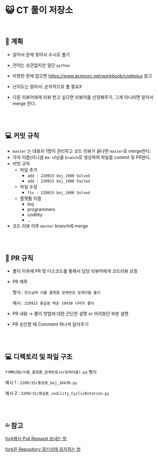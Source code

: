 # :smiley_cat: **CT 풀이 저장소**

<br>

## 📘 계획

- 알아서 문제 찾아서 수시로 풀기

- 언어는 상관없지만 일단 `python`

- 마땅한 문제 없으면 https://www.acmicpc.net/workbook/codeplus 참고

- 난이도는 알아서: 순차적으로 풀 필요X

- 다른 리뷰어에게 리뷰 받고 싶으면 리뷰어를 선정해주기, 그게 아니라면 알아서 merge 한다.

<br>

<br>

## 💻 커밋 규칙

- `master` 는 대표자 1명이 관리하고 코드 리뷰가 끝나면 `master`로 merge한다.
- 각자 이름(이니셜 ex. chj)을 `branch`로 생성하여 파일을 commit 및 PR한다.
- 커밋 규칙
    - 파일 추가
        - `add : 220915 boj_1000 Solved`
        - `add : 220915 boj_1000 Failed`
    - 파일 수정
        - `fix : 220915 boj_1000 Solved`
    - 플랫폼 이름
        - boj
        - programmers
        - codility
        - ...
- 코드 리뷰 이후 `master` branch에 merge

<br>

<br>

## 🍴 PR 규칙

- 풀이 이후에 PR 및 디스코드를 통해서 담당 리뷰어에게 코드리뷰 요청

- PR 제목

  형식  : `연도날짜 이름 플랫폼 문제번호 문제이름 풀이`
  
  예시  : `220915 홍길동 백준 10430 나머지 풀이`

- PR 내용 → 풀이 방법에 대한 간단한 설명 or 어려웠던 부분 설명

- PR 승인할 때 Comment 하나씩 달아주기

<br>

<br>

## 💻 디렉토리 및 파일 구조

`YYMM/DD/이름_플랫폼_문제번호(or문제이름).py` 형식

예시 1 : `2209/15/홍길동_boj_10430.py`

예시 2 : `2209/15/홍길동_codility_CyclicRotation.py`

<br>

<br>

## 💦 참고

[fork해서 Pull Request 보내는 법](https://wayhome25.github.io/git/2017/07/08/git-first-pull-request-story/)

[fork된 Repository 최신상태 유지하는 법](https://jybaek.tistory.com/775)
